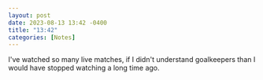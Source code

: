 ```yaml
---
layout: post
date: 2023-08-13 13:42 -0400
title: "13:42"
categories: [Notes]
---
```


I've watched so many live matches, if I didn't understand goalkeepers than I would have stopped watching a long time ago.